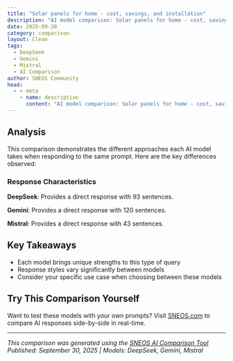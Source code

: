 ```yaml
---
title: "Solar panels for home - cost, savings, and installation"
description: "AI model comparison: Solar panels for home - cost, savings, and installation..."
date: 2025-09-30
category: comparison
layout: Clean
tags:
  - DeepSeek
  - Gemini
  - Mistral
  - AI Comparison
author: SNEOS Community
head:
  - - meta
    - name: description
      content: "AI model comparison: Solar panels for home - cost, savings, and installation..."
---
```


<ChatComparison
  title="Solar panels for home - cost, savings, and installation"
  prompt="Solar panels for home - cost, savings, and installation"
  :responses='{"DeepSeek": "Of course! Here is a comprehensive guide to the cost, savings, and installation process for home solar panels.\n\n---\n\n### **Quick Summary**\n\nInstalling solar panels is a significant investment that can lead to substantial long-term savings on your electricity bills, increase your property value, and reduce your carbon footprint. The key is understanding the upfront costs, the available financial incentives, and how your specific situation affects the payback period.\n\n---\n\n### **1. Cost of Home Solar Panels**\n\nThe total cost of a solar panel system is typically measured in dollars per watt ($/W). The average home system size is between 6 kW and 10 kW.\n\n#### **Key Cost Factors:**\n* **System Size:** Larger systems cost more but generate more power.\n* **Panel Quality \u0026 Type:** Premium (e.g., SunPower) vs. Standard (e.g., Canadian Solar, Trina).\n* **Roof Characteristics:** Complexity, pitch, and material can affect labor costs.\n* **Location:** Labor and permitting costs vary by region.\n* **Battery Storage:** Adding a battery (like a Tesla Powerwall) adds significantly to the cost but provides backup power.\n\n#### **Average Cost Breakdown (Before Incentives):**\n* **Average System Size:** 8 kW\n* **Average Total Cost:** **$20,000 - $30,000**\n* **Cost per Watt:** **$2.50 - $3.50**\n\n*Example: An 8 kW system at $3.00/W would cost $24,000 before any incentives.*\n\n---\n\n### **2. Savings \u0026 Financial Incentives**\n\nThis is where solar becomes financially attractive. The primary savings come from reducing or eliminating your electricity bill.\n\n#### **A. Federal Solar Tax Credit (ITC)**\nThis is the single biggest incentive in the U.S.\n* **What it is:** A tax credit that allows you to deduct **30%** of the cost of your solar system from your federal taxes.\n* **Example:** On a $24,000 system, you would get a tax credit of $7,200.\n* **Note:** This credit is set to decrease to 26% for systems installed in 2033 and 22% in 2034. It expires for residential systems in 2035.\n\n#### **B. Net Metering (NEM)**\nThis is a crucial utility policy for savings.\n* **What it is:** Your solar system will often produce more electricity than you use during the day. Net metering allows you to send this excess power back to the grid in exchange for credits. You then use these credits to draw power from the grid at night or on cloudy days.\n* **The \u0022True-Up\u0022:** Essentially, your electric meter *spins backwards*, and you only pay the \u0022net\u0022 cost of the electricity you use over a billing cycle or year.\n\n#### **C. Additional State \u0026 Local Incentives**\nMany states, municipalities, and utilities offer additional rebates, property tax exemptions, or sales tax exemptions. Check the **Database of State Incentives for Renewables \u0026 Efficiency (DSIRE)** for your area.\n\n#### **D. Increased Home Value**\nMultiple studies, including one from Zillow, have shown that homes with solar panels sell for more than comparable homes without them\u2014often by about 4.1% on average.\n\n---\n\n### **3. The Installation Process**\n\nA professional installation typically takes one to three days, but the entire process from signing a contract to turning the system on can take one to three months.\n\n**Step 1: Assessment \u0026 Quote**\n* A solar installer will evaluate your home\u0027s solar potential (using tools like Google\u0027s Project Sunroof), analyze your past electricity bills, and discuss your energy goals.\n* You\u0027ll receive a detailed proposal outlining system size, estimated production, costs, and projected savings.\n\n**Step 2: Design \u0026 Engineering**\n* The installer designs the system layout on your roof and creates the electrical schematics.\n* They handle the engineering plans needed for permits.\n\n**Step 3: Permits \u0026 Financing**\n* The installer secures all necessary permits from your city and county.\n* If you\u0027re using a loan, this is when the financing is finalized.\n\n**Step 4: Installation**\n* The physical installation includes:\n 1. Installing mounts and racking on your roof.\n 2. Attaching the solar panels.\n 3. Setting up the inverter(s) (which convert DC solar power to AC household power).\n* This is the fastest part of the process.\n\n**Step 5: Inspection \u0026 Permission to Operate (PTO)**\n* Your city inspector will visit to ensure the system is installed safely and up to code.\n* Your utility company will also inspect the system and install a net meter.\n* Once both approve, the utility grants you \u0022Permission to Operate\u0022 (PTO), and you can flip the switch!\n\n---\n\n### **Is Solar Right for You? Key Considerations**\n\nAsk yourself these questions before moving forward:\n\n1. **Do I Own My Home?** Renters are generally not good candidates.\n2. **What is My Roof\u0027s Condition?** If your roof is old or needs replacement soon, it\u0027s best to do that *before* installing solar.\n3. **How Much Sun Does My Roof Get?** South-facing roofs with minimal shading are ideal. East/West can also work well.\n4. **What is My Local Electricity Rate?** Solar is most financially beneficial in areas with high electricity costs (e.g., California, New York, Hawaii).\n5. **What is My Financial Goal?** Are you looking to maximize savings, achieve energy independence, or reduce your environmental impact?\n\n### **Financing Options**\n\n* **Cash Purchase:** Highest long-term savings. You own the system and are eligible for all incentives.\n* **Solar Loan:** You own the system and get the incentives, but you pay monthly loan payments. Savings are still significant, though less than a cash purchase.\n* **Solar Lease / Power Purchase Agreement (PPA):** A third party owns the system on your roof. You pay a fixed monthly fee or a per-kWh rate for the electricity. **No upfront cost, but you do not get the tax credit, and savings are typically lower over the system\u0027s lifetime.**\n\n### **Conclusion: The Payback Period**\n\nThe \u0022solar payback period\u0022 is the time it takes for your energy savings to equal your initial investment.\n\n* **Typical Payback Period:** **6 to 10 years** (after incentives).\n* **Example:** If your net cost after the tax credit is $16,800 and you save $1,800 per year on electricity, your payback period is about **9.3 years** ($16,800 / $1,800).\n\nSince solar panels have a warranty of 25\u002B years, you can enjoy **15-20 years of virtually free electricity** after the system has paid for itself.\n\n**Next Step:** Get quotes from 2-3 reputable, local installers to get a precise estimate for your specific home.", "Gemini": "Okay, let\u0027s break down the costs, savings, and installation process for home solar panels. This is a big decision, so let\u0027s be thorough.\n\n**I. Cost of Solar Panels**\n\n* **National Average:** As of late 2024, the average cost for a residential solar panel system in the U.S. typically ranges from **$15,000 to $30,000** before incentives. This is for a system sized to offset most household electricity usage. The size you need will vary based on your energy consumption.\n* **Cost per Watt:** A more helpful metric is the cost per watt (W). This generally falls between **$3.00 and $5.00 per watt** installed. So, a 6kW (6,000 watt) system could cost between $18,000 and $30,000.\n* **Factors Affecting Cost:**\n * **System Size (kW):** The larger your energy needs, the bigger (and more expensive) the system.\n * **Panel Quality \u0026 Efficiency:** Higher-efficiency panels cost more. Premium brands (SunPower, Panasonic) often have a higher upfront cost but may offer better performance and longer warranties.\n * **Inverter Type:** String inverters are generally cheaper than microinverters or power optimizers. Microinverters (like those from Enphase) offer panel-level monitoring and can be more efficient in shaded conditions but are pricier.\n * **Installation Complexity:** Difficult roof angles, multiple roof surfaces, or older roofs can increase installation costs.\n * **Location:** Labor costs, permitting fees, and local market prices vary significantly by location.\n * **Mounting System:** Standard roof mounts are less expensive than ground mounts or custom mounting solutions.\n * **Battery Storage (Optional):** Adding a battery backup system (like a Tesla Powerwall or similar) significantly increases the cost. Expect to add $10,000-$20,000 or more for battery storage.\n * **Financing:** Taking out a loan or lease will add interest costs.\n\n**II. Savings from Solar Panels**\n\n* **Electricity Bill Reduction:** This is the primary benefit. You\u0027ll generate your own electricity, reducing or eliminating your reliance on the utility grid. The amount you save depends on:\n * **Your Electricity Consumption:** The more electricity you use, the more you\u0027ll save.\n * **Solar Production:** How much sunlight your panels receive, which is affected by location, shading, and panel orientation.\n * **Net Metering Policy:** This is crucial. Net metering allows you to send excess solar energy back to the grid and receive credit on your bill. Policies vary widely by state and utility company. Some offer full retail rate credit, while others offer wholesale rates (which are lower).\n * **Electricity Rates:** The higher your electricity rates, the more you\u0027ll save with solar. Areas with expensive electricity (e.g., California, Hawaii, New England) see the biggest savings.\n* **Federal Tax Credit (ITC):** The federal government offers a tax credit for a percentage of the cost of a new solar system. Currently, the ITC is **30%** of the total system cost (including installation). *Important:* This is a *credit* against your tax liability, not a direct refund. You need to have sufficient tax liability to take full advantage of it.\n* **State \u0026 Local Incentives:** Many states, cities, and utility companies offer additional rebates, tax credits, or grants for solar installations. These can significantly reduce the upfront cost. Check the DSIRE (Database of State Incentives for Renewables \u0026 Efficiency) website (dsireusa.org) for incentives in your area.\n* **Increased Home Value:** Studies suggest that homes with solar panels generally sell for a premium compared to similar homes without solar. The exact amount varies, but it can be a significant benefit. *Important:* Leased solar panels may *not* increase home value and can even complicate the sale of your home.\n* **Environmental Benefits:** Reducing your carbon footprint is a significant non-financial benefit.\n\n**Calculating Savings - Rough Estimate:**\n\n1. **Determine your annual electricity consumption:** Look at your past utility bills to find your average kilowatt-hour (kWh) usage per year.\n2. **Estimate your solar production:** A solar installer can provide a detailed estimate based on your location, roof orientation, shading, and panel specifications. Use a solar calculator to get an idea: Many solar companies offer free online calculators.\n3. **Calculate your annual savings:** Multiply your estimated solar production (in kWh) by your electricity rate (in $/kWh). Also, factor in the net metering rate you\u0027ll receive for excess energy sent back to the grid.\n4. **Factor in the federal tax credit and any state/local incentives:** Subtract these from the initial system cost to determine your net cost.\n5. **Calculate your payback period:** Divide the net system cost by your annual savings to estimate how many years it will take for the system to pay for itself. Payback periods typically range from 5 to 12 years, depending on the factors mentioned above.\n\n**III. Solar Panel Installation Process**\n\n1. **Research and Get Quotes:** Contact several reputable solar installers in your area. Get detailed quotes that include:\n * System size (kW)\n * Panel specifications (brand, model, efficiency)\n * Inverter type\n * Mounting system\n * Warranty information\n * Estimated production\n * Total cost\n * Financing options (if applicable)\n * Permitting and interconnection process\n2. **Site Assessment:** The installer will visit your home to assess your roof, shading, electrical panel, and other factors to determine the best system design.\n3. **System Design and Permitting:** The installer will design the system and obtain the necessary permits from your local government and utility company. This can take several weeks.\n4. **Installation:** The installation process typically takes 1-3 days. The installers will mount the panels on your roof, install the inverter, and connect the system to your electrical panel.\n5. **Inspection:** A local building inspector will inspect the installation to ensure it meets safety codes.\n6. **Interconnection:** The utility company will install a new meter that measures both the electricity you consume and the electricity you send back to the grid.\n7. **System Activation:** Once the interconnection is complete, the system will be turned on, and you\u0027ll start generating your own electricity.\n8. **Monitoring:** Most systems include monitoring software that allows you to track your system\u0027s performance and energy production.\n\n**IV. Key Considerations Before Installing Solar Panels:**\n\n* **Roof Condition:** Your roof should be in good condition and have at least 20 years of remaining life. Replacing your roof after installing solar panels is expensive.\n* **Shading:** Shading from trees or buildings can significantly reduce solar production. Consider trimming trees or choosing panels with microinverters or power optimizers to mitigate shading effects.\n* **Homeowner\u0027s Association (HOA):** Check your HOA rules regarding solar panel installations. Some HOAs have restrictions on panel placement or appearance.\n* **Financing Options:** Explore different financing options, including cash purchase, loans, and leases. A cash purchase offers the best long-term savings, but loans and leases can make solar more accessible. Be cautious of leases, as they may not offer the same financial benefits as owning the system. Read the fine print carefully.\n* **Warranties:** Understand the warranties on the panels, inverter, and installation. Reputable installers offer comprehensive warranties.\n* **Insurance:** Contact your homeowner\u0027s insurance company to ensure that your solar panels are covered under your policy.\n\n**V. Questions to Ask Solar Installers:**\n\n* How long have you been in business?\n* Are you licensed and insured?\n* Do you have references from past customers?\n* What is the total cost of the system, including all fees and permits?\n* What is the estimated payback period?\n* What are the warranties on the panels, inverter, and installation?\n* What is the estimated energy production?\n* What happens if the system doesn\u0027t perform as expected?\n* What financing options do you offer?\n* What is your process for permitting and interconnection?\n* What happens if I move? (Especially important for leases)\n* Who will be doing the actual installation (employees or subcontractors)?\n* Do you offer monitoring services?\n* Can you provide a detailed breakdown of all costs?\n* What is your approach to customer service after installation?\n\n**VI. Things to Avoid**\n\n* **High-Pressure Sales Tactics:** Reputable installers will provide you with information and answer your questions without pressuring you to sign a contract immediately.\n* **Unrealistic Savings Estimates:** Be wary of installers who promise overly optimistic savings figures. Get multiple quotes and compare the estimates.\n* **Hidden Fees:** Ensure that all costs are clearly outlined in the contract.\n* **Leases Without Understanding:** Don\u0027t sign a solar lease without fully understanding the terms and conditions. Leases can be complicated, and they may not offer the same financial benefits as owning the system.\n\nBy carefully considering these factors and doing your research, you can make an informed decision about whether solar panels are right for your home. Good luck!\n", "Mistral": "Investing in solar panels for your home can be a significant decision, and it\u0027s important to understand the costs, potential savings, and the installation process. Here\u2019s a breakdown to help you make an informed choice:\n\n### Costs\n1. **Initial Costs**:\n - **Solar Panels**: The cost of solar panels varies based on the brand, efficiency, and size. On average, residential solar panels cost between $2.50 to $3.50 per watt.\n - **Inverters**: These convert the DC electricity produced by the panels into AC electricity for your home. Costs range from $1,000 to $3,000.\n - **Mounting Equipment**: This includes racking and other hardware needed to secure the panels. Costs can range from $500 to $2,000.\n - **Permitting and Inspection Fees**: These vary by location but can add several hundred dollars to the total cost.\n - **Installation Labor**: Professional installation can cost between $0.50 to $1.00 per watt.\n\n2. **Total Cost**:\n - The average cost for a 6 kW solar panel system (a common size for residential homes) ranges from $15,000 to $25,000 before incentives.\n\n### Savings\n1. **Electricity Bill Savings**:\n - Solar panels can significantly reduce or even eliminate your electricity bills. The amount saved depends on your energy consumption and the size of your solar system.\n - For example, a 6 kW system can save you around $1,000 to $2,000 per year, depending on your location and energy rates.\n\n2. **Incentives and Rebates**:\n - **Federal Tax Credit**: The federal solar tax credit allows you to deduct 30% of the cost of installing a solar energy system from your federal taxes.\n - **State and Local Incentives**: Many states and local governments offer additional rebates, tax credits, and other incentives.\n - **Net Metering**: This allows you to sell excess solar energy back to the grid, further reducing your electricity costs.\n\n3. **Increased Home Value**:\n - Installing solar panels can increase the value of your home. Studies have shown that homes with solar panels sell for about 4.1% more on average than comparable homes without solar.\n\n### Installation Process\n1. **Site Assessment**:\n - A professional will evaluate your home\u2019s solar potential, including roof orientation, shading, and structural integrity.\n\n2. **Design and Permitting**:\n - The installer will design a system tailored to your home\u2019s energy needs and obtain necessary permits from local authorities.\n\n3. **Installation**:\n - The installation process typically takes 1-3 days. It involves mounting the solar panels, installing the inverter, and connecting the system to your home\u2019s electrical panel.\n\n4. **Inspection and Activation**:\n - A local inspector will verify that the installation meets all electrical and building codes.\n - Once approved, your utility company will connect your system to the grid, and you can start generating solar energy.\n\n### Maintenance\n- **Cleaning**: Solar panels require minimal maintenance, but periodic cleaning can help maintain their efficiency.\n- **Monitoring**: Many systems come with monitoring software that allows you to track your energy production and usage.\n- **Warranties**: Most solar panels come with a 25-year performance warranty, and inverters typically have a 10-12 year warranty.\n\n### Conclusion\nInvesting in solar panels can be a substantial upfront cost, but the long-term savings and environmental benefits often make it a worthwhile investment. Be sure to research local incentives and consult with multiple installers to get the best deal and ensure a smooth installation process."}' 
  published-date="22:46"
/>

## Analysis

This comparison demonstrates the different approaches each AI model takes when responding to the same prompt. Here are the key differences observed:

### Response Characteristics

**DeepSeek**: Provides a direct response with 93 sentences. 

**Gemini**: Provides a direct response with 120 sentences. 

**Mistral**: Provides a direct response with 43 sentences. 

## Key Takeaways

- Each model brings unique strengths to this type of query
- Response styles vary significantly between models
- Consider your specific use case when choosing between these models

## Try This Comparison Yourself

Want to test these models with your own prompts? Visit [SNEOS.com](https://sneos.com) to compare AI responses side-by-side in real-time.

---

*This comparison was generated using the [SNEOS AI Comparison Tool](https://sneos.com)*
*Published: September 30, 2025 | Models: DeepSeek, Gemini, Mistral*
